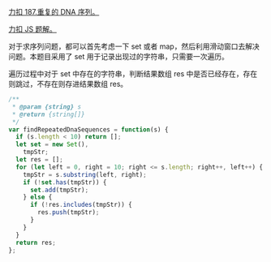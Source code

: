 [力扣 187.重复的 DNA 序列。](https://leetcode-cn.com/problems/repeated-dna-sequences/)

[力扣 JS 题解。](https://github.com/GuYueJiaJie/blog/blob/master/%E7%AE%97%E6%B3%95%E4%B8%8E%E6%95%B0%E6%8D%AE%E7%BB%93%E6%9E%84/README.md)

对于求序列问题，都可以首先考虑一下 set 或者 map，然后利用滑动窗口去解决问题。本题目采用了 set 用于记录出现过的字符串，只需要一次遍历。

遍历过程中对于 set 中存在的字符串，判断结果数组 res 中是否已经存在，存在则跳过，不存在则存进结果数组 res。

```javascript
/**
 * @param {string} s
 * @return {string[]}
 */
var findRepeatedDnaSequences = function(s) {
  if (s.length < 10) return [];
  let set = new Set(),
    tmpStr;
  let res = [];
  for (let left = 0, right = 10; right <= s.length; right++, left++) {
    tmpStr = s.substring(left, right);
    if (!set.has(tmpStr)) {
      set.add(tmpStr);
    } else {
      if (!res.includes(tmpStr)) {
        res.push(tmpStr);
      }
    }
  }
  return res;
};
```
